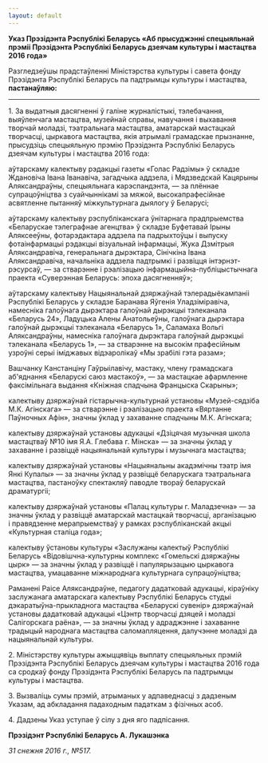 ```yaml
---
layout: default
---
```


<div class="field field-name-body field-type-text-with-summary field-label-hidden">

<div class="field-items">

<div class="field-item even">

**Указ Прэзідэнта Рэспублікі Беларусь «Аб прысуджэнні спецыяльнай прэміі
Прэзідэнта Рэспублікі Беларусь дзеячам культуры і мастацтва 2016 года»**

Разгледзеўшы прадстаўленні Міністэрства культуры і савета фонду
Прэзідэнта Рэспублікі Беларусь па падтрымцы культуры і
мастацтва, **пастанаўляю:**

-----

1\. За выдатныя дасягненні ў галіне журналістыкі, тэлебачання,
выяўленчага мастацтва, музейнай справы, навучання і выхавання
творчай моладзі, тэатральнага мастацтва, аматарскай мастацкай
творчасці, цыркавога мастацтва, якія атрымалі грамадскае
прызнанне, прысудзіць спецыяльную прэмію Прэзідэнта Рэспублікі
Беларусь дзеячам культуры і мастацтва 2016 года:

аўтарскаму калектыву рэдакцыі газеты «Голас Радзімы» ў складзе Ждановіча
Івана Іванавіча, загадчыка аддзела, і Мядзведскай Кацярыны
Аляксандраўны, спецыяльнага карэспандэнта, — за плённае
супрацоўніцтва з суайчыннікамі за мяжой, высокапрафесійнае
асвятленне пытанняў міжкультурнага дыялогу ў Беларусі;

аўтарскаму калектыву рэспубліканскага ўнітарнага прадпрыемства
«Беларускае тэлеграфнае агенцтва» ў складзе Буфетавай Ірыны
Аляксееўны, фотарэдактара аддзела па падрыхтоўцы і выпуску
фотаінфармацыі рэдакцыі візуальнай інфармацыі, Жука Дзмітрыя
Аляксандравіча, генеральнага дырэктара, Сінічкіна Івана Аляксандравіча,
начальніка аддзела падтрымкі і развіцця інтэрнэт-рэсурсаў, — за
стварэнне і рэалізацыю інфармацыйна-публіцыстычнага праекта
«Суверэнная Беларусь: эпоха дасягненняў»;

аўтарскаму калектыву Нацыянальнай дзяржаўнай тэлерадыёкампаніі
Рэспублікі Беларусь у складзе Баранава Яўгенія Уладзіміравіча,
намесніка галоўнага дырэктара галоўнай дырэкцыі тэлеканала «Беларусь
24», Ладуцька Алены Анатольеўны, галоўнага дырэктара галоўнай дырэкцыі
тэлеканала «Беларусь 1», Саламаха Вольгі Аляксандраўны, намесніка
галоўнага дырэктара галоўнай дырэкцыі тэлеканала «Беларусь 1», —
за стварэнне на высокім прафесійным узроўні серыі іміджавых
відэаролікаў «Мы зрабілі гэта разам»;

Вашчанку Канстанціну Гаўрыілавічу, мастаку, члену грамадскага аб'яднання
«Беларускі саюз мастакоў», — за мастацкае афармленне факсімільнага
выдання «Кніжная спадчына Францыска Скарыны»;

калектыву дзяржаўнай гістарычна-культурнай установы «Музей-сядзіба М.К.
Агінскага» — за стварэнне і рэалізацыю праекта «Вяртанне Паўночных
Афін», значны ўклад у захаванне спадчыны М.К. Агінскага;

калектыву дзяржаўнай установы адукацыі «Дзіцячая музычная школа
мастацтваў №10 імя Я.А. Глебава г. Мінска» — за значны ўклад у
захаванне і развіццё нацыянальнай культуры і музычнага мастацтва;

калектыву дзяржаўнай установы «Нацыянальны акадэмічны тэатр імя Янкі
Купалы» — за значны ўклад у развіццё беларускага тэатральнага
мастацтва, пастаноўку спектакляў паводле твораў беларускай
драматургіі;

калектыву дзяржаўнай установы «Палац культуры г. Маладзечна» — за значны
ўклад у развіццё аматарскай мастацкай творчасці, арганізацыю і
правядзенне мерапрыемстваў у рамках рэспубліканскай акцыі
«Культурная сталіца года»;

калектыву ўстановы культуры «Заслужаны калектыў Рэспублікі Беларусь
«Відовішчна-культурны комплекс «Гомельскі дзяржаўны цырк» — за
значны ўклад у развіццё і папулярызацыю цыркавога мастацтва,
умацаванне міжнароднага культурнага супрацоўніцтва;

Раманені Раісе Аляксандраўне, педагогу дадатковай адукацыі, кіраўніку
заслужанага аматарскага калектыву Рэспублікі Беларусь студыі
дэкаратыўна-прыкладнога мастацтва «Беларускі сувенір»
дзяржаўнай установы дадатковай адукацыі «Цэнтр творчасці
дзяцей і моладзі Салігорскага раёна», — за значны ўклад у
адраджэнне і захаванне традыцый народнага мастацтва
саломапляцення, далучэнне моладзі да нацыянальнай культуры.

2\. Міністэрству культуры ажыццявіць выплату спецыяльных прэмій
Прэзідэнта Рэспублікі Беларусь дзеячам культуры і мастацтва
2016 года са сродкаў фонду Прэзідэнта Рэспублікі Беларусь па падтрымцы
культуры і мастацтва.

3\. Вызваліць сумы прэмій, атрыманых у адпаведнасці з дадзеным Указам,
ад абкладання падаходным падаткам з фізічных асоб.

4\. Дадзены Указ уступае ў сілу з дня яго падпісання.

**Прэзідэнт Рэспублікі Беларусь А. Лукашэнка**

*31 снежня 2016 г., №517.*

</div>

</div>

</div>
